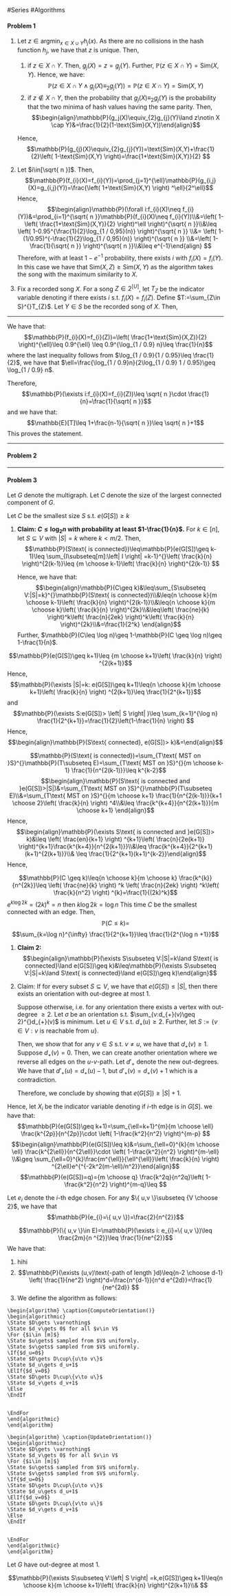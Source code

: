 #Series #Algorithms 

#### Problem 1

1. Let $z\in \text{argmin}_{x\in X\cup Y}h_{j}(x)$. As there are no collisions in the hash function $h_{j}$, we have that $z$ is unique. Then, 
   1. if $z\in X\cap Y$. Then, $g_{j}(X)=z=g_{j}(Y)$. Further, $\mathbb{P}(z\in X\cap Y)=\text{Sim}(X,Y)$. Hence, we have: $$\mathbb{P}(z\in X\cap Y\land g_{j}(X)\equiv_{2}g_{j}(Y))=\mathbb{P}(z\in X\cap Y)=\text{Sim}(X,Y)$$
   2. if $z\notin X\cap Y$, then the probability that $g_{j}(X)\equiv_{2}g_{j}(Y)$ is the probability that the two minima of hash values having the same parity. Then,  $$\begin{align}\mathbb{P}(g_j(X)\equiv_{2}g_{j}(Y)\land z\notin X \cap Y)&=\frac{1}{2}(1-\text{Sim}(X,Y))\end{align}$$

	Hence, $$\mathbb{P}(g_{j}(X)\equiv_{2}g_{j}(Y))=\text{Sim}(X,Y)+\frac{1}{2}\left( 1-\text{Sim}(X,Y) \right)=\frac{1+\text{Sim}(X,Y)}{2} $$

2. Let $i\in[\sqrt{ n }]$. Then, $$\mathbb{P}(f_{i}(X)=f_{i}(Y))=\prod_{j=1}^{\ell}\mathbb{P}(g_{i,j}(X)=g_{i,j}(Y))=\frac{\left( 1+\text{Sim}(X,Y) \right) ^\ell}{2^\ell}$$Hence, $$\begin{align}\mathbb{P}(\forall i:f_{i}(X)\neq f_{i}(Y))&=\prod_{i=1}^{\sqrt{ n }}\mathbb{P}(f_{i}(X)\neq f_{i}(Y))\\&=\left( 1-\left( \frac{1+\text{Sim}(X,Y)}{2} \right)^\ell  \right)^{\sqrt{ n }}\\&\leq \left( 1-0.95^{\frac{1}{2}\log_{1 / 0,95}(n)} \right)^{\sqrt{ n }} \\&= \left( 1-(1/0.95)^{-\frac{1}{2}\log_{1 / 0,95}(n)} \right)^{\sqrt{ n }} \\&=\left( 1-\frac{1}{\sqrt{ n }} \right)^{\sqrt{ n }}\\&\leq e^{-1}\end{align} $$Therefore, with at least $1-e^{-1}$ probability, there exists $i$ with $f_{i}(X)=f_{i}(Y)$. In this case we have that $\text{Sim}(X,Z)\geq \text{Sim}(X,Y)$ as the algorithm takes the song with the maximum similarity to $X$.
3. Fix a recorded song $X$. For a song $Z\in 2^{[U]}$, let $T_{Z}$ be the indicator variable denoting if there exists $i$ s.t. $f_{i}(X)=f_{i}(Z)$. Define $T:=\sum_{Z\in S}^{}T_{Z}$. Let $Y\in S$ be the recorded song of $X$. Then,  
	
---
We have that: $$\mathbb{P}(f_{i}(X)=f_{i}(Z))=\left( \frac{1+\text{Sim}(X,Z)}{2} \right)^{\ell}\leq 0.9^{\ell} \leq 0.9^{\log_{1 / 0.9} n}\leq \frac{1}{n}$$
where the last inequality follows from $\log_{1 / 0.9}{1 / 0.95}\leq \frac{1}{2}$, we have that $\ell=\frac{\log_{1 / 0.9}n}{2\log_{1 / 0.9} 1 / 0.95}\geq \log_{1 / 0.9} n$.

Therefore, $$\mathbb{P}(\exists i:f_{i}(X)=f_{i}(Z))\leq \sqrt{ n }\cdot \frac{1}{n}=\frac{1}{\sqrt{ n }}$$and we have that: $$\mathbb{E}[T]\leq 1+\frac{n-1}{\sqrt{ n }}\leq \sqrt{ n }+1$$This proves the statement.

---
#### Problem 2
---
#### Problem 3
Let $G$ denote the multigraph. Let $C$ denote the size of the largest connected component of $G$. 

Let $C$ be the smallest size $S$ s.t. $e(G[S])\geq k$ 

1. **Claim: $C\leq \log_{2}n$ with probability at least $1-\frac{1}{n}$.**
   For $k\in [n]$, let $S\subseteq V$ with $\left| S \right|=k$ where $k< m /2$. Then, $$\mathbb{P}(S\text{ is connected})\leq\mathbb{P}(e(G[S])\geq k-1)\leq \sum_{I\subseteq[m]:\left| I \right| =k-1}^{}\left( \frac{k}{n} \right)^{2(k-1)}\leq {m \choose k-1}\left( \frac{k}{n} \right)^{2(k-1)} $$
   
   Hence, we have that: $$\begin{align}\mathbb{P}(C\geq k)&\leq\sum_{S\subseteq V:|S|=k}^{}\mathbb{P}(S\text{ is connected})\\&\leq{n \choose k}{m \choose k-1}\left( \frac{k}{n} \right)^{2(k-1)}\\&\leq{n \choose k}{m \choose k}\left( \frac{k}{n} \right)^{2k}\\&\leq\left( \frac{ne}{k} \right)^k\left( \frac{n}{2ek} \right)^k\left( \frac{k}{n} \right)^{2k}\\&=\frac{1}{2^k}   \end{align}$$Further, $\mathbb{P}(C\leq \log n)\geq 1-\mathbb{P}(C \geq \log n)\geq 1-\frac{1}{n}$.

 $$\mathbb{P}(e(G[S])\geq k+1)\leq {m \choose k+1}\left( \frac{k}{n} \right) ^{2(k+1)}$$Hence, $$\mathbb{P}(\exists  |S|=k: e(G[S])\geq k+1)\leq{n \choose k}{m \choose k+1}\left( \frac{k}{n} \right) ^{2(k+1)}\leq \frac{1}{2^{k+1}}$$and $$\mathbb{P}(\exists S:e(G[S])> \left| S \right| )\leq \sum_{k=1}^{\log n} \frac{1}{2^{k+1}}=\frac{1}{2}\left(1-\frac{1}{n}  \right) $$
 Hence, $$\begin{align}\mathbb{P}(S\text{ connected}, e(G[S])> k)&=\end{align}$$

$$\mathbb{P}(S\text{ is connected})=\sum_{T\text{ MST on }S}^{}\mathbb{P}(T\subseteq E)=\sum_{T\text{ MST on }S}^{}{m \choose k-1} \frac{1}{n^{2(k-1)}}\leq k^{k-2}$$$$\begin{align}\mathbb{P}(S\text{ is connected and }e(G[S])>|S|)&=\sum_{T\text{ MST on }S}^{}\mathbb{P}(T\subseteq E)\\&=\sum_{T\text{ MST on }S}^{}{m \choose k+1} \frac{1}{n^{2(k-1)}}{k+1 \choose 2}\left( \frac{k}{n} \right) ^4\\&\leq \frac{k^{k+4}}{n^{2(k+1)}}{m \choose k+1} \end{align}$$Hence, $$\begin{align}\mathbb{P}(\exists S\text{ is connected and }e(G[S])> k)&\leq \left( \frac{en}{k+1} \right) ^{k+1}\left( \frac{n}{2e(k+1)} \right)^{k+1}\frac{k^{k+4}}{n^{2(k+1)}}\\&\leq \frac{k^{k+4}}{2^{k+1}(k+1)^{2(k+1)}}\\& \leq \frac{1}{2^{k+1}(k+1)^{k-2}}\end{align}$$Hence, $$$$

$$\mathbb{P}(C \geq k)\leq{n \choose k}{m \choose k} \frac{k^{k}}{n^{2k}}\leq \left( \frac{ne}{k} \right) ^k \left( \frac{n}{2ek} \right) ^k\left( \frac{k}{n^2} \right) ^{k}=\frac{1}{(2k)^k}$$
$e^{k\log 2k}=(2k)^k=n$ then $k\log 2k=\log n$
This time $C$ be the smallest connected with an edge. Then, $$\mathbb{P}(C \leq k)=$$ $$\sum_{k=\log n}^{\infty} \frac{1}{2^{k+1}}\leq \frac{1}{2^{\log n +1}}$$

 
1. **Claim 2:**
   $$\begin{align}\mathbb{P}(\exists S\subseteq V:|S|=k\land S\text{ is connected}\land e(G[S])\geq k)&\leq\mathbb{P}(\exists S\subseteq V:|S|=k\land S\text{ is connected}\land e(G[S])\geq k)\end{align}$$ 
1. Claim: If for every subset $S\subseteq V$, we have that $e(G[S])\leq \left| S \right|$, then there exists an orientation with out-degree at most 1. 
	
	Suppose otherwise, i.e. for any orientation there exists a vertex with out-degree $\geq 2$. Let $\sigma$ be an orientation s.t. $\sum_{v:d_{+}(v)\geq 2}^{}d_{+}(v)$ is minimum. Let $u\in V$ s.t. $d_{+}(u)\geq 2$. Further, let $S:=\{ v\in V:v\text{ is reachable from }u \}$. 
	
	Then, we show that for any $v\in S$ s.t. $v\neq u$, we have that $d_{+}(v)\geq 1$. Suppose $d_{+}(v)=0$. Then, we can create another orientation where we reverse all edges on the $u$-$v$-path. Let $d'_{+}$ denote the new out-degrees. We have that $d'_{+}(u)=d_{+}(u)-1$, but $d'_{+}(v)=d_{+}(v)+1$ which is a contradiction. 
	
	Therefore, we conclude by showing that $e(G[S])\geq \left| S \right|+1$.


Hence, let $X_{i}$ be the indicator variable denoting if $i$-th edge is in $G[S]$. we have that: $$\mathbb{P}(e(G[S])\geq k+1)=\sum_{\ell=k+1}^{m}{m \choose \ell} \frac{k^{2p}}{n^{2p}}\cdot \left( 1-\frac{k^2}{n^2} \right)^{m-p} $$
$$\begin{align}\mathbb{P}(e(G[S])\leq k)&=\sum_{\ell=0}^{k}{m \choose \ell} \frac{k^{2\ell}}{n^{2\ell}}\cdot \left( 1-\frac{k^2}{n^2} \right)^{m-\ell} \\&\geq \sum_{\ell=0}^{k}\frac{m^{\ell}}{\ell^{\ell}}\left( \frac{k}{n} \right) ^{2\ell}e^{^{-2k^2(m-\ell)/n^2}}\end{align}$$ $$\mathbb{P}(e(G[S])=q)={m \choose q} \frac{k^2q}{n^2q}\left( 1-\frac{k^2}{n^2} \right)^{m-q}\leq $$


Let $e_{i}$ denote the $i$-th edge chosen. For any $\{ u,v \}\subseteq {V \choose 2}$, we have that $$\mathbb{P}(e_{i}=\{ u,v \})=\frac{2}{n^{2}}$$

$$\mathbb{P}(\{ u,v \}\in E)=\mathbb{P}(\exists i: e_{i}=\{ u,v \})\leq \frac{2m}{n ^{2}}\leq \frac{1}{ne^{2}}$$
We have that:
1. hihi
2. $$\mathbb{P}(\exists (u,v)\text{-path of length }d)\leq{n-2 \choose d-1} \left( \frac{1}{ne^2} \right)^d=\frac{n^{d-1}}{n^d e^{2d}}=\frac{1}{ne^{2d}} $$
3. We define the algorithm as follows:


```pseudo
\begin{algorithm} \caption{ComputeOrientation()} 
\begin{algorithmic}
\State $D\gets \varnothing$
\State $d_v\gets 0$ for all $v\in V$
\For {$i\in [m]$}
\State $u\gets$ sampled from $V$ uniformly.
\State $v\gets$ sampled from $V$ uniformly.
\If{$d_u=0$}
\State $D\gets D\cup\{u\to v\}$
\State $d_u\gets d_u+1$
\ElIf{$d_v=0$}
\State $D\gets D\cup\{v\to u\}$
\State $d_v\gets d_v+1$
\Else
\EndIf


\EndFor
\end{algorithmic}
\end{algorithm}
```


```pseudo
\begin{algorithm} \caption{UpdateOrientation()} 
\begin{algorithmic}
\State $D\gets \varnothing$
\State $d_v\gets 0$ for all $v\in V$
\For {$i\in [m]$}
\State $u\gets$ sampled from $V$ uniformly.
\State $v\gets$ sampled from $V$ uniformly.
\If{$d_u=0$}
\State $D\gets D\cup\{u\to v\}$
\State $d_u\gets d_u+1$
\ElIf{$d_v=0$}
\State $D\gets D\cup\{v\to u\}$
\State $d_v\gets d_v+1$
\Else
\EndIf


\EndFor
\end{algorithmic}
\end{algorithm}
```


Let $G$ have out-degree at most $1$. 

$$\mathbb{P}(\exists S\subseteq V:\left| S \right| =k,e(G[S])\geq k+1)\leq{n \choose k}{m \choose k+1}\left( \frac{k}{n} \right)^{2(k+1)}\\& $$